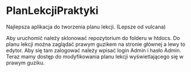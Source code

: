 # PlanLekcjiPraktyki
Najlepsza aplikacja do tworzenia planu lekcji. (Lepsze od vulcana)

Aby uruchomić należy sklonować repozytorium do folderu w htdocs.
Do planu lekcji można zaglądać prawym guzikem na stronie głównej a lewy to edytor.
Aby się tam zalogować należy wpisać login Admin i hasło Admin.
Teraz mamy dostęp do modyfikowania planu lekcji wyświetlającego się w prawym guziku.
